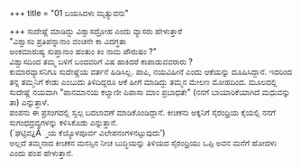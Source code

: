 +++
title = "01 ಬಯಸಿದಳು ಮೃತ್ಯುವನು"

+++
ಸುದೇಷ್ಣೆ ಮಾಡಿದ್ದು ವಿಶ್ವಾಸದ್ರೋಹ ಎಂದು ವ್ಯಾಸರು ಹೇಳುತ್ತಾರೆ   
"ವಿಶ್ವಾಸಂ ಪ್ರತಿಪನ್ನಾನಾಂ ವಂಚನೇ ಕಾ ವಿದಗ್ಧತಾ  
ಅಂಕಮಾರುಹ್ಯ ಸುಪ್ತಾನಾಂ ಹಂತುಂ ಕಿಂ ನಾಮ ಪೌರುಷಂ ?"  
ವಿಶ್ವಾಸದಿಂದ ತಮ್ಮ ಬಳಿಗೆ ಬಂದವರಿಗೆ ವಿಷ ಹಾಕಿದರೆ ಕಾಪಾಡುವವರಾರು ?  
ಕುಮಾರವ್ಯಾಸನಿಗೂ ಸುದೇಷ್ಣೆಯ ವರ್ತನೆ ಹಿಡಿಸಿಲ್ಲ. ಪಾಪಿ, ನಯವಿಹೀನೆ ಎಂದು ಆಕೆಯನ್ನು ದೂಷಿಸಿದ್ದಾನೆ. ಇದರಿಂದ ತನ್ನ ತಮ್ಮನಿಗೆ ಕೇಡು ಎಂಬುದು ತಿಳಿದಿದ್ದರೂ ಆಕೆ ಹೀಗೆ ಮಾಡಿದ್ದು ತಮ್ಮನ ಮೇಲಣ ಮೋಹದಿಂದ. ಮೂಲದಲ್ಲಿ ಸುದೇಷ್ಣೆ ನಯವಾಗಿ "ಪಾನಮಾನಯ ಕಲ್ಯಾಣೀ ಪಿಪಾಸಾ ಮಾಂ ಪ್ರಬಾಧತೇ" (ನನಗೆ ಬಾಯಾರಿಕೆಯಾಗಿದೆ ಮಧುವನ್ನು ತಾ) ಎನ್ನುತ್ತಾಳೆ.   
ಪಂಪನು ಈ ಪ್ರಸಂಗದಲ್ಲಿ ಸ್ವಲ್ಪ ಬದಲಾವಣೆ ಮಾಡಿಕೊಂಡಿದ್ದಾನೆ. ಕೀಚಕನು ಅಕ್ಕನಿಗೆ ಸೈರಂಧ್ರಿಯ ಕೈಯಲ್ಲಿ ನನಗೆ ಸುಗಂಧದ್ರವ್ಯಗಳನ್ನು ಕಳಿಸಿಕೊಡು ಎನ್ನುತ್ತಾನೆ.  
(`ಘಟ್ಟಿವ¿Â್ತಯ ಕೆಯ್ಯೊಳಪೂರ್ವ ವಿಲೇಪನಂಗಳನಟ್ಟುವುದು')  
ಅಲ್ಲದೆ ತಮ್ಮನಾದ ಕೀಚಕನ ಮನಸ್ಸಿನ ನೀಚ ಬುದ್ಧಿಯನ್ನು ತಿಳಿಯದ ಸೈರಂಧ್ರಿಯು ಒಪ್ಪಿ ಅವನ ಮನೆಗೆ ಹೋದಳು ಎಂದು ಪಂಪ ಹೇಳುತ್ತಾನೆ.
